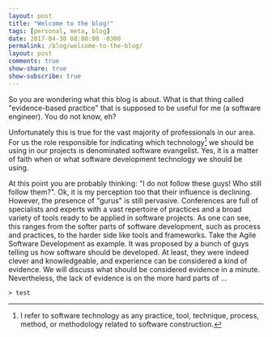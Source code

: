 ```yaml
---
layout: post
title: "Welcome to the blog!"
tags: [personal, meta, blog]
date: 2017-04-30 08:00:00 -0300
permalink: /blog/welcome-to-the-blog/
layout: post
comments: true
show-share: true
show-subscribe: true
---
```


So you are wondering what this blog is about. What is that thing called "evidence-based practice" that is supposed to be useful for me (a software engineer). You do not know, eh? 

Unfortunately this is true for the vast majority of professionals in our area. For us the role responsible for indicating which technology[^1] we should be using in our projects is denominated software evangelist. Yes, it is a matter of faith when or what software development technology we should be using.

At this point you are probably thinking: "I do not follow these guys! Who still follow them?". Ok, it is my perception too that their influence is declining. However, the presence of "gurus" is still pervasive. Conferences are full of specialists and experts with a vast repertoire of practices and a broad variety of tools ready to be applied in software projects. As one can see, this ranges from the softer parts of software development, such as process and practices, to the harder side like tools and frameworks. Take the Agile Software Development as example. It was proposed by a bunch of guys telling us how software should be developed. At least, they were indeed clever and knowledgeable, and experience can be considered a kind of evidence. We will discuss what should be considered evidence in a minute. Nevertheless, the lack of evidence is on the more hard parts of   ...


    > test



[^1]: I refer to software technology as any practice, tool, technique, process, method, or methodology related to software construction.

